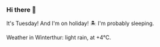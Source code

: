 ### Hi there :wave:

It's Tuesday! And I'm on holiday! :desert_island: I'm probably sleeping.

Weather in Winterthur: light rain, at +4°C.
